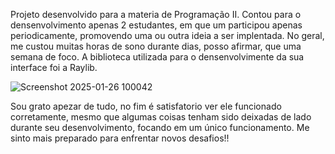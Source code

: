   Projeto desenvolvido para a materia de Programação II. Contou para o densenvolvimento apenas 2 estudantes, em que um participou apenas periodicamente, promovendo uma ou outra ideia a ser implentada. No geral, me custou muitas horas de sono durante dias, posso afirmar, que uma semana de foco. A biblioteca utilizada para o densenvolvimente da sua interface foi a Raylib.

![Screenshot 2025-01-26 100042](https://github.com/user-attachments/assets/440bad59-f9a0-40aa-b310-1f49ef0e100a)

  Sou grato apezar de tudo, no fim é satisfatorio ver ele funcionado corretamente, mesmo que algumas coisas tenham sido deixadas de lado durante seu desenvolvimento, focando em um único funcionamento. Me sinto mais preparado para enfrentar novos desafios!!


